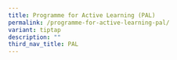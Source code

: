 ```yaml
---
title: Programme for Active Learning (PAL)
permalink: /programme-for-active-learning-pal/
variant: tiptap
description: ""
third_nav_title: PAL
---
```

<p></p>